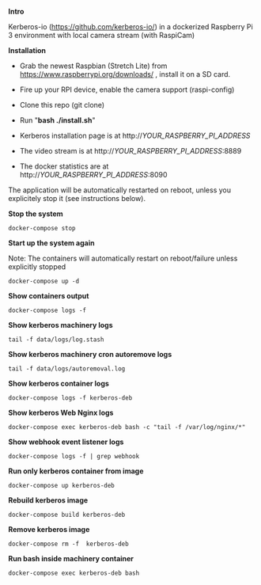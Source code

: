 **Intro**

Kerberos-io (https://github.com/kerberos-io/) in a dockerized Raspberry Pi 3 environment with local camera stream (with RaspiCam)


**Installation**

* Grab the newest Raspbian (Stretch Lite) from https://www.raspberrypi.org/downloads/ , install it on a SD card.
* Fire up your RPI device, enable the camera support (raspi-config)
* Clone this repo (git clone)
* Run "**bash ./install.sh**"

* Kerberos installation page is at http://_YOUR_RASPBERRY_PI_ADDRESS_    
* The video stream is at http://_YOUR_RASPBERRY_PI_ADDRESS_:8889   
* The docker statistics are at http://_YOUR_RASPBERRY_PI_ADDRESS_:8090   

The application will be automatically restarted on reboot, unless you explicitely stop it (see instructions below).


**Stop the system**
`````
docker-compose stop 
`````

**Start up the system again**

Note: The containers will automatically restart on reboot/failure unless explicitly stopped 

`````
docker-compose up -d 
`````

**Show containers output**
`````
docker-compose logs -f 
`````

**Show kerberos machinery logs**
`````
tail -f data/logs/log.stash
`````

**Show kerberos machinery cron autoremove logs**
`````
tail -f data/logs/autoremoval.log
`````

**Show kerberos container logs**
`````
docker-compose logs -f kerberos-deb
`````

**Show kerberos Web Nginx logs**
`````
docker-compose exec kerberos-deb bash -c "tail -f /var/log/nginx/*"
`````

**Show webhook event listener logs**
`````
docker-compose logs -f | grep webhook
`````

**Run only kerberos container from image**
`````
docker-compose up kerberos-deb
`````

**Rebuild kerberos image**
`````
docker-compose build kerberos-deb
`````

**Remove kerberos image**
`````
docker-compose rm -f  kerberos-deb
`````

**Run bash inside machinery container**
`````
docker-compose exec kerberos-deb bash
`````

